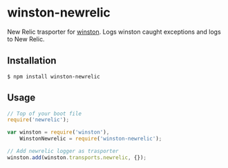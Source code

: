 # winston-newrelic

New Relic trasporter for [winston](https://github.com/flatiron/winston).
Logs winston caught exceptions and logs to New Relic.

## Installation

	$ npm install winston-newrelic

## Usage

```javascript
// Top of your boot file
require('newrelic');

var winston = require('winston'),
    WinstonNewrelic = require('winston-newrelic');

// Add newrelic logger as trasporter
winston.add(winston.transports.newrelic, {});
```


